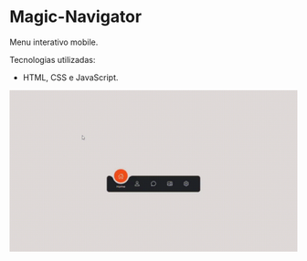 # Magic-Navigator
Menu interativo mobile.

Tecnologias utilizadas:
- HTML, CSS e JavaScript.

<div align="center">
<img src='magic_navigator.gif'>
</div>
